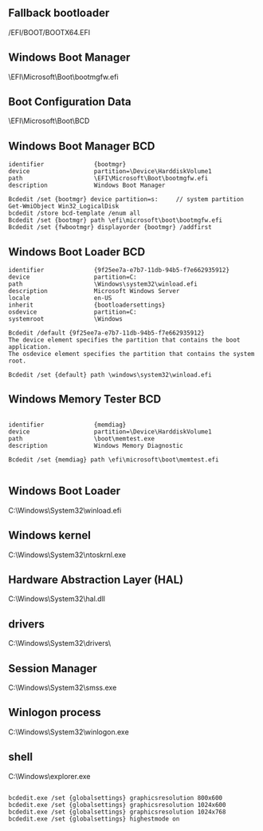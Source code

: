 ##  Fallback bootloader
 /EFI/BOOT/BOOTX64.EFI


##  Windows Boot Manager
\EFI\Microsoft\Boot\bootmgfw.efi


## Boot Configuration Data 
\EFI\Microsoft\Boot\BCD


## Windows Boot Manager BCD
```
identifier              {bootmgr}
device                  partition=\Device\HarddiskVolume1
path                    \EFI\Microsoft\Boot\bootmgfw.efi
description             Windows Boot Manager

Bcdedit /set {bootmgr} device partition=s:     // system partition
Get-WmiObject Win32_LogicalDisk
bcdedit /store bcd-template /enum all
Bcdedit /set {bootmgr} path \efi\microsoft\boot\bootmgfw.efi
Bcdedit /set {fwbootmgr} displayorder {bootmgr} /addfirst
```
## Windows Boot Loader BCD
```
identifier              {9f25ee7a-e7b7-11db-94b5-f7e662935912}
device                  partition=C:
path                    \Windows\system32\winload.efi
description             Microsoft Windows Server
locale                  en-US
inherit                 {bootloadersettings}
osdevice                partition=C:
systemroot              \Windows

Bcdedit /default {9f25ee7a-e7b7-11db-94b5-f7e662935912}
The device element specifies the partition that contains the boot application.     
The osdevice element specifies the partition that contains the system root. 

Bcdedit /set {default} path \windows\system32\winload.efi
```

## Windows Memory Tester BCD
```

identifier              {memdiag}
device                  partition=\Device\HarddiskVolume1
path                    \boot\memtest.exe
description             Windows Memory Diagnostic

Bcdedit /set {memdiag} path \efi\microsoft\boot\memtest.efi


```


##  Windows Boot Loader 
C:\Windows\System32\winload.efi

##  Windows kernel 
C:\Windows\System32\ntoskrnl.exe

##  Hardware Abstraction Layer (HAL) 
C:\Windows\System32\hal.dll

##  drivers
C:\Windows\System32\drivers\ 

##  Session Manager 
C:\Windows\System32\smss.exe

## Winlogon process 
C:\Windows\System32\winlogon.exe

## shell
C:\Windows\explorer.exe



```

bcdedit.exe /set {globalsettings} graphicsresolution 800x600
bcdedit.exe /set {globalsettings} graphicsresolution 1024x600
bcdedit.exe /set {globalsettings} graphicsresolution 1024x768
bcdedit.exe /set {globalsettings} highestmode on
```


